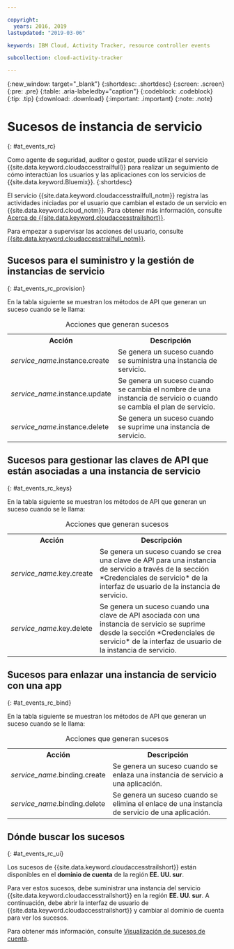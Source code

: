 ```yaml
---

copyright:
  years: 2016, 2019
lastupdated: "2019-03-06"

keywords: IBM Cloud, Activity Tracker, resource controller events

subcollection: cloud-activity-tracker

---
```


{:new_window: target="_blank"}
{:shortdesc: .shortdesc}
{:screen: .screen}
{:pre: .pre}
{:table: .aria-labeledby="caption"}
{:codeblock: .codeblock}
{:tip: .tip}
{:download: .download}
{:important: .important}
{:note: .note}

# Sucesos de instancia de servicio  
{: #at_events_rc}

Como agente de seguridad, auditor o gestor, puede utilizar el servicio {{site.data.keyword.cloudaccesstrailfull}} para realizar un seguimiento de cómo interactúan los usuarios y las aplicaciones con los servicios de {{site.data.keyword.Bluemix}}. 
{:shortdesc}

El servicio {{site.data.keyword.cloudaccesstrailfull_notm}} registra las actividades iniciadas por el usuario que cambian el estado de un servicio en {{site.data.keyword.cloud_notm}}. Para obtener más información, consulte [Acerca de {{site.data.keyword.cloudaccesstrailshort}}](/docs/services/cloud-activity-tracker?topic=cloud-activity-tracker-activity_tracker_ov#activity_tracker_ov).

Para empezar a supervisar las acciones del usuario, consulte [{{site.data.keyword.cloudaccesstrailfull_notm}}](/docs/services/cloud-activity-tracker?topic=cloud-activity-tracker-getting-started-with-cla#getting-started-with-cla). 


## Sucesos para el suministro y la gestión de instancias de servicio
{: #at_events_rc_provision}

En la tabla siguiente se muestran los métodos de API que generan un suceso cuando se le llama:

<table>
  <caption>Acciones que generan sucesos</caption>
  <tr>
    <th>Acción</th>
	  <th>Descripción</th>
  </tr>
  <tr>
    <td><i>service_name</i>.instance.create</td>
	  <td>Se genera un suceso cuando se suministra una instancia de servicio.</td>
  </tr>
  <tr>
    <td><i>service_name</i>.instance.update</td>
	  <td>Se genera un suceso cuando se cambia el nombre de una instancia de servicio o cuando se cambia el plan de servicio.</td>
  </tr>
  <tr>
    <td><i>service_name</i>.instance.delete</td>
	  <td>Se genera un suceso cuando se suprime una instancia de servicio.</td>
  </tr>
</table>


##  Sucesos para gestionar las claves de API que están asociadas a una instancia de servicio
{: #at_events_rc_keys}

En la tabla siguiente se muestran los métodos de API que generan un suceso cuando se le llama:

<table>
  <caption>Acciones que generan sucesos</caption>
  <tr>
    <th>Acción</th>
	  <th>Descripción</th>
  </tr>
  <tr>
    <td><i>service_name</i>.key.create</td>
	  <td>Se genera un suceso cuando se crea una clave de API para una instancia de servicio a través de la sección *Credenciales de servicio* de la interfaz de usuario de la instancia de servicio.</td>
  </tr>
  <tr>
    <td><i>service_name</i>.key.delete</td>
	  <td>Se genera un suceso cuando una clave de API asociada con una instancia de servicio se suprime desde la sección *Credenciales de servicio* de la interfaz de usuario de la instancia de servicio.</td>
  </tr>
</table>

##  Sucesos para enlazar una instancia de servicio con una app
{: #at_events_rc_bind}

En la tabla siguiente se muestran los métodos de API que generan un suceso cuando se le llama:

<table>
  <caption>Acciones que generan sucesos</caption>
  <tr>
    <th>Acción</th>
	  <th>Descripción</th>
  </tr>
  <tr>
    <td><i>service_name</i>.binding.create</td>
	  <td>Se genera un suceso cuando se enlaza una instancia de servicio a una aplicación.</td>
  </tr>
  <tr>
    <td><i>service_name</i>.binding.delete</td>
	  <td>Se genera un suceso cuando se elimina el enlace de una instancia de servicio de una aplicación.</td>
  </tr>
</table>




## Dónde buscar los sucesos
{: #at_events_rc_ui}

Los sucesos de {{site.data.keyword.cloudaccesstrailshort}} están disponibles en el **dominio de cuenta** de la región **EE. UU. sur**.

Para ver estos sucesos, debe suministrar una instancia del servicio {{site.data.keyword.cloudaccesstrailshort}} en la región **EE. UU. sur**. A continuación, debe abrir la interfaz de usuario de {{site.data.keyword.cloudaccesstrailshort}} y cambiar al dominio de cuenta para ver los sucesos. 

Para obtener más información, consulte [Visualización de sucesos de cuenta](/docs/services/cloud-activity-tracker/how-to/manage-events-ui?topic=cloud-activity-tracker-view_acc_events#view_acc_events_account_events).



